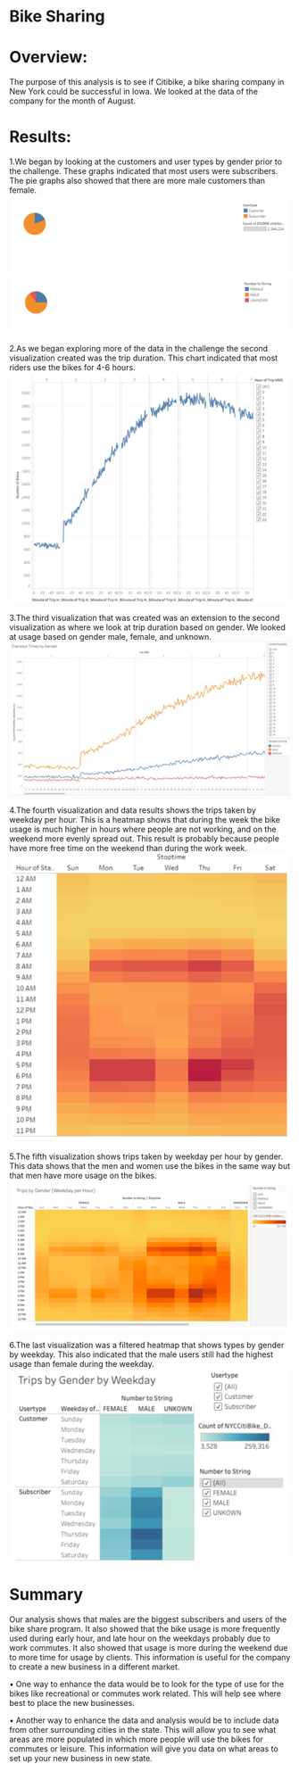 # Bike Sharing

# Overview:
The purpose of this analysis is to see if Citibike, a bike sharing company in New York could be successful in Iowa. We looked at the data of the company for the month of August. 

# Results:

1.We began by looking at the customers and user types by gender prior to the challenge. These graphs indicated that most users were subscribers. The pie graphs also showed that there are more male customers than female.
![](https://github.com/jmajma327/bikesharing/blob/main/customer%20type.png)
![](https://github.com/jmajma327/bikesharing/blob/main/customer%20type%20by%20gender.png)

2.As we began exploring more of the data in the challenge the second visualization created was the trip duration. This chart indicated that most riders use the bikes for 4-6 hours.
![](https://github.com/jmajma327/bikesharing/blob/main/Checkout%20times%20for%20user.png)


3.The third visualization that was created was an extension to the second visualization as where we look at trip duration based on gender. We looked at usage based on gender male, female, and unknown.
![](https://github.com/jmajma327/bikesharing/blob/main/Checkout%20times%20by%20gender.png)


4.The fourth visualization and data results shows the trips taken by weekday per hour. This is a heatmap shows that during the week the bike usage is much higher in hours where people are not working, and on the weekend more evenly spread out. This result is probably because people have more free time on the weekend than during the work week.
![](https://github.com/jmajma327/bikesharing/blob/main/trips%20by%20weekday%20per%20hour.png)

5.The fifth visualization shows trips taken by weekday per hour by gender. This data shows that the men and women use the bikes in the same way but that men have more usage on the bikes.
![](https://github.com/jmajma327/bikesharing/blob/main/trips%20by%20gender%20by%20weekday%20per%20hour.png)

6.The last visualization was a filtered heatmap that shows types by gender by weekday. This also indicated that the male users still had the highest usage than female during the weekday.
![](https://github.com/jmajma327/bikesharing/blob/main/user%20trips%20by%20gender%20by%20weekday.png)


# Summary
Our analysis shows that males are the biggest subscribers and users of the bike share program. It also showed that the bike usage is more frequently used during early hour, and late hour on the weekdays probably due to work commutes. It also showed that usage is more during the weekend due to more time for usage by clients. This information is useful for the company to create a new business in a different market. 

•	One way to enhance the data would be to look for the type of use for the bikes like recreational or commutes work related. This will help see where best to place the new businesses.

•	Another way to enhance the data and analysis would be to include data from other surrounding cities in the state. This will allow you to see what areas are more populated in which more people will use the bikes for commutes or leisure. This information will give you data on what areas to set up your new business in new state. 

